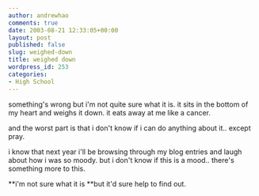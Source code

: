 ```yaml
---
author: andrewhao
comments: true
date: 2003-08-21 12:33:05+00:00
layout: post
published: false
slug: weighed-down
title: weighed down
wordpress_id: 253
categories:
- High School
---
```


something's wrong but i'm not quite sure what it is. it sits in the bottom of my heart and weighs it down. it eats away at me like a cancer.

and the worst part is that i don't know if i can do anything about it.. except pray.

i know that next year i'll be browsing through my blog entries and laugh about how i was so moody. but i don't know if this is a mood.. there's something more to this.

**i'm not sure what it is **but it'd sure help to find out.
